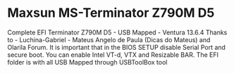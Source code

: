 # Maxsun MS-Terminator Z790M D5
Complete EFI Terminator Z790M D5 - USB Mapped - Ventura 13.6.4
Thanks to - Luchina-Gabriel - Mateus Angelo de Paula (Dicas do Mateus) and Olarila Forum.
It is important that in the BIOS SETUP disable Serial Port and secure boot.
You can enable Intel VT-d, VTX and Resizable BAR.
The EFI folder is with all USB Mapped through USBToolBox tool
